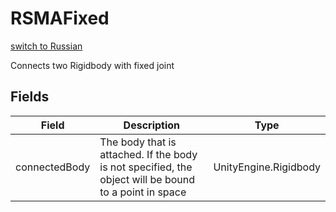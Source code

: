 # RSMAFixed

[switch to Russian](/ScriptingAPI/ru/Mechanics/RSMAFixed.cs.md)

Connects two Rigidbody with fixed joint

## Fields

| Field         | Description                                                                                           | Type                  |
| ------------- | ----------------------------------------------------------------------------------------------------- | --------------------- |
| connectedBody | The body that is attached. If the body is not specified, the object will be bound to a point in space | UnityEngine.Rigidbody |
